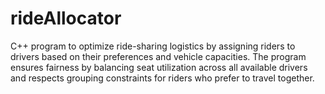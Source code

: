 # rideAllocator
C++ program to optimize ride-sharing logistics by assigning riders to drivers based on their preferences and vehicle capacities. The program ensures fairness by balancing seat utilization across all available drivers and respects grouping constraints for riders who prefer to travel together.
